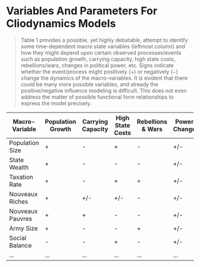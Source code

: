 # Variables And Parameters For Cliodynamics Models

> Table 1 provides a possible, yet highly debatable, attempt to identify some time-dependent macro state variables (leftmost column) and how they might depend upon certain observed processes/events such as population growth, carrying capacity, high state costs, rebellions/wars, changes in political power, etc. Signs indicate whether the event/process might positively (+) or negatively (−) change the dynamics of the macro-variables. It is evident that there could be many more possible variables, and already the positive/negative influence modeling is difficult. This does not even address the matter of possible functional form relationships to express the model precisely.

| Macro-Variable       | Population Growth | Carrying Capacity | High State Costs | Rebellions & Wars | Power Change | ... |
|-----------------------|-------------------|-------------------|------------------|-------------------|--------------|-----|
| Population Size       | +                 | -                 | +                | -                 | +/-          | ... |
| State Wealth          | +                 | -                 | -                | -                 | +/-          | ... |
| Taxation Rate         | +                 | -                 | +                | +                 | +/-          | ... |
| Nouveaux Riches       | +                 | +/-               | +/-              | -                 | +/-          | ... |
| Nouveaux Pauvres      | +                 | +                 | -                | -                 | +/-          | ... |
| Army Size             | +                 | -                 | -                | +                 | +/-          | ... |
| Social Balance        | -                 | -                 | +                | -                 | +/-          | ... |
| ...                   | ...               | ...               | ...              | ...               | ...          | ... |
